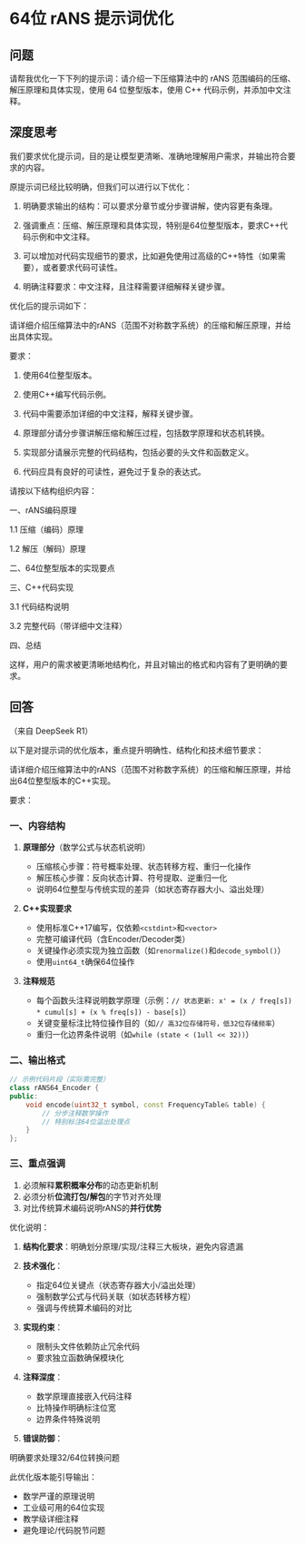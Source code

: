 # 64位 rANS 提示词优化

## 问题

请帮我优化一下下列的提示词：请介绍一下压缩算法中的 rANS 范围编码的压缩、解压原理和具体实现，使用 64 位整型版本，使用 C++ 代码示例，并添加中文注释。

## 深度思考

我们要求优化提示词，目的是让模型更清晰、准确地理解用户需求，并输出符合要求的内容。

原提示词已经比较明确，但我们可以进行以下优化：

1. 明确要求输出的结构：可以要求分章节或分步骤讲解，使内容更有条理。

2. 强调重点：压缩、解压原理和具体实现，特别是64位整型版本，要求C++代码示例和中文注释。

3. 可以增加对代码实现细节的要求，比如避免使用过高级的C++特性（如果需要），或者要求代码可读性。

4. 明确注释要求：中文注释，且注释需要详细解释关键步骤。

优化后的提示词如下：

请详细介绍压缩算法中的rANS（范围不对称数字系统）的压缩和解压原理，并给出具体实现。

要求：

1. 使用64位整型版本。

2. 使用C++编写代码示例。

3. 代码中需要添加详细的中文注释，解释关键步骤。

4. 原理部分请分步骤讲解压缩和解压过程，包括数学原理和状态机转换。

5. 实现部分请展示完整的代码结构，包括必要的头文件和函数定义。

6. 代码应具有良好的可读性，避免过于复杂的表达式。

请按以下结构组织内容：

一、rANS编码原理

1.1 压缩（编码）原理

1.2 解压（解码）原理

二、64位整型版本的实现要点

三、C++代码实现

3.1 代码结构说明

3.2 完整代码（带详细中文注释）

四、总结

这样，用户的需求被更清晰地结构化，并且对输出的格式和内容有了更明确的要求。

## 回答

（来自 DeepSeek R1）

以下是对提示词的优化版本，重点提升明确性、结构化和技术细节要求：

请详细介绍压缩算法中的rANS（范围不对称数字系统）的压缩和解压原理，并给出64位整型版本的C++实现。

要求：

### **一、内容结构**

1. **原理部分**（数学公式与状态机说明）

   - 压缩核心步骤：符号概率处理、状态转移方程、重归一化操作
   - 解压核心步骤：反向状态计算、符号提取、逆重归一化
   - 说明64位整型与传统实现的差异（如状态寄存器大小、溢出处理）

2. **C++实现要求**

   - 使用标准C++17编写，仅依赖`<cstdint>`和`<vector>`
   - 完整可编译代码（含Encoder/Decoder类）
   - 关键操作必须实现为独立函数（如`renormalize()`和`decode_symbol()`）
   - 使用`uint64_t`确保64位操作

3. **注释规范**

   - 每个函数头注释说明数学原理（示例：`// 状态更新: x' = (x / freq[s]) * cumul[s] + (x % freq[s]) - base[s]`）
   - 关键变量标注比特位操作目的（如`// 高32位存储符号，低32位存储频率`）
   - 重归一化边界条件说明（如`while (state < (1ull << 32))`）

### **二、输出格式**

```cpp
// 示例代码片段（实际需完整）
class rANS64_Encoder {
public:
    void encode(uint32_t symbol, const FrequencyTable& table) {
        // 分步注释数学操作
        // 特别标注64位溢出处理点
    }
};
```

### **三、重点强调**

1. 必须解释**累积概率分布**的动态更新机制
2. 必须分析**位流打包/解包**的字节对齐处理
3. 对比传统算术编码说明rANS的**并行优势**

优化说明：

1. **结构化要求**：明确划分原理/实现/注释三大板块，避免内容遗漏

2. **技术强化**：

   - 指定64位关键点（状态寄存器大小/溢出处理）
   - 强制数学公式与代码关联（如状态转移方程）
   - 强调与传统算术编码的对比

3. **实现约束**：

   - 限制头文件依赖防止冗余代码
   - 要求独立函数确保模块化

4. **注释深度**：

   - 数学原理直接嵌入代码注释
   - 比特操作明确标注位宽
   - 边界条件特殊说明

5. **错误防御**：

明确要求处理32/64位转换问题

此优化版本能引导输出：

- 数学严谨的原理说明
- 工业级可用的64位实现
- 教学级详细注释
- 避免理论/代码脱节问题
